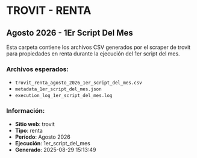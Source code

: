 # TROVIT - RENTA
## Agosto 2026 - 1Er Script Del Mes

Esta carpeta contiene los archivos CSV generados por el scraper de trovit 
para propiedades en renta durante la ejecución del 1er script del mes.

### Archivos esperados:
- `trovit_renta_agosto_2026_1er_script_del_mes.csv`
- `metadata_1er_script_del_mes.json`
- `execution_log_1er_script_del_mes.log`

### Información:
- **Sitio web**: trovit
- **Tipo**: renta
- **Período**: Agosto 2026
- **Ejecución**: 1er_script_del_mes
- **Generado**: 2025-08-29 15:13:49
